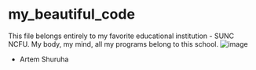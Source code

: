 # my_beautiful_code
This file belongs entirely to my favorite educational institution - SUNC NCFU. My body, my mind, all my programs belong to this school.
![image](https://user-images.githubusercontent.com/91934759/136336196-f413879f-21e1-41a7-abd4-36e1bee8db08.png)
* Artem Shuruha
